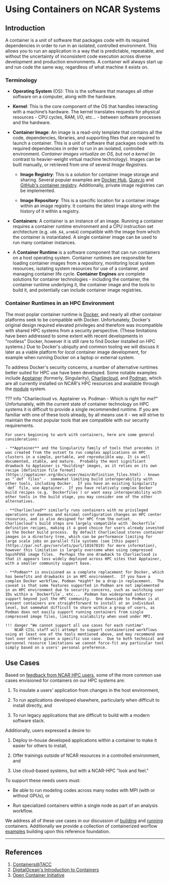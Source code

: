 # Using Containers on NCAR Systems

## Introduction

A container is a unit of software that packages code with its required dependencies in order to run in an isolated, controlled environment. This allows you to run an application in a way that is predictable, repeatable, and without the uncertainty of inconsistent code execution across diverse development and production environments. A container will always start up and run code the same way, regardless of what machine it exists on.

### Terminology
 - **Operating System** (OS): This is the software that manages all other software on a computer, along with the hardware.

 - **Kernel**: This is the core component of the OS that handles interacting with a machine’s hardware. The kernel translates requests for physical resources - CPU cycles, RAM, I/O, etc... - between software processes and the hardware.

 - **Container Image**: An image is a read-only template that contains all the code, dependencies, libraries, and supporting files that are required to launch a container. This is a unit of software that packages code with its required dependencies in order to run in an isolated, controlled environment. *Container images virtualize an OS, but not a kernel* (in contrast to heavier-weight virtual machine technology).  Images can be built manually, or retrieved from one of several *Image Registries*.

    - **Image Registry**: This is a solution for container image storage and sharing. Several popular examples are [Docker Hub](https://hub.docker.com/), [Quay.io](https://quay.io/) and [GitHub's container registry](https://github.blog/2021-06-21-github-packages-container-registry-generally-available/).  Additionally, private image registries can be implemented.

    - **Image Repository**: This is a specific location for a container image within an image registry. It contains the latest image along with the history of it within a registry.

- **Containers**: A container is an instance of an image. Running a container requires a container runtime environment and a CPU instruction set architecture (e.g. `x86_64`, `arm64`) compatible with the image from which the container is instantiated. A single container image can be used to run many container instances.

 - A **Container Runtime** is a software component that can run containers on a host operating system. Container runtimes are responsible for loading container images from a repository, monitoring local system resources, isolating system resources for use of a container, and managing container life cycle.  **Container Engines** are complete solutions for container technologies - including the container, the container runtime underlying it, the container image and the tools to build it, and potentially can include container image registries.

### Container Runtimes in an HPC Environment

The most poplar container runtime is [Docker](https://www.docker.com/), and nearly all other container platforms seek to be compatible with Docker.  Unfortunately, Docker's original design required elevated privileges and therefore was incompatible with shared HPC systems from a security perspective.  (These limitations have been addressed to some extent with recent developments in "rootless" Docker, however it is still rare to find Docker installed on HPC systems.)  Due to Docker's ubiquity and common tooling we will discuss it later as a viable platform for *local* container image development, for example when running Docker on a laptop or external system.

To address Docker's security concerns, a number of alternative runtimes better suited for HPC use have been developed.  Some notable examples include [Apptainer](https://apptainer.org/) (formerly, Singularity), [Charliecloud](https://hpc.github.io/charliecloud/), and [Podman](https://podman.io/), which are all currently installed on NCAR's HPC resources and available through the [module](../modules.md) system.

??? info "Charliecloud vs. Apptainer vs. Podman - Which is right for me?"
    Unfortunately, with the current state of container technology on HPC systems it is difficult to provide a single recommended runtime.  If you are familiar with one of these tools already, by all means use it - we will strive to maintain the most popular tools that are compatible with our security requirements.

    For users beginning to work with containers, here are some general considerations:

    - **Apptainer** and the Singularity family of tools that precedes it was created from the outset to run complex applications on HPC clusters in a simple, portable, and reproducible way. It is well documented, stable, and mature.  Probably the most significant drawback to Apptainer is *building* images, as it relies on its own recipe [definition file format](https://apptainer.org/docs/user/main/definition_files.html) - known as "`def` files" -  somewhat limiting build interoperability with other tools, including Docker.  If you have an existing Singularity `def` file, use Apptainer.  If you have relatively complex Docker build recipes (e.g. `Dockerfiles`) or want easy interoperability with other tools in the build stage, you may consider one of the other alternatives.

    - **Charliecloud** similarly runs containers with no privileged operations or daemons and minimal configuration changes on HPC center resources, and is also designed for HPC from the outset.  Charliecloud's build steps are largely compatible with `Dockerfile` definition recipes, making it a good choice for users already invested in the Docker build process.  By default Charliecloud stores container images in a directory tree, which can be performance limiting for large scale jobs on parallel file systems (see [this paper](https://par.nsf.gov/servlets/purl/10167819) for more information), however this limitation is largely overcome when using compressed SqushFUSE image files.  Perhaps the one drawback to Charliecloud is that it appears less widely deployed across HPC sites that Apptainer, with a smaller community support base.

    - **Podman** is envisioned as a complete replacement for Docker, which has benefits and drawbacks in an HPC environment.  If you have a complex Docker workflow, Podman *might* be a drop-in replacement.  The caveat is that some features supported in Podman are not implemented in an HPC environment due to security concerns, such as switching user IDs within a `Dockerfile`, etc...  Podman has widespread industry support beyond just the HPC community.  One downside to Podman is at present containers are straightforward to install at an individual level, but somewhat difficult to share within a group of users, as Podman does not easily support running containers from single compressed image files, limiting scalability when used under MPI.

    !!! danger "We cannot support all use cases for each runtime"
        NCAR CISL staff will attempt to support containerized workflows using at least one of the tools mentioned above, and may recommend one tool over others given a specific use case.  Due to both technical and personnel resource limitations we cannot force-fit any particular tool simply based on a users' personal preference.

## Use Cases

Based on [feedback from NCAR HPC users](https://docs.google.com/presentation/d/1FSAIjTrYPCumMm6HX9i0OVa3BUfSK-QNmNzW4ve9G_g/edit?usp=sharing), some of the more common use cases envisioned for containers on our HPC systems are:

1. To insulate a users' application from changes in the host environment,

2. To run applications developed elsewhere, particularly when difficult to install directly, and

3. To run legacy applications that are difficult to build with a modern software stack.

Additionally, users expressed a desire to:

1. Deploy in-house developed applications within a container to make it easier for others to install,

2. Offer trainings outside of NCAR resources in a controlled environment, and

3. Use cloud-based systems, but with a NCAR-HPC "look and feel."

To support these needs users must:

-  Be able to run modeling codes across many nodes with MPI (with or without GPUs), or

-  Run specialized containers within a single node as part of an analysis workflow.

We address all of these use cases in our discussion of [building](./building_containers.md) and [running](./running_containers.md) containers.  Additionally we provide a collection of containerized worflow [examples](./examples.md) building upon this reference foundation.


---

## References

 1. [Containers@TACC](https://containers-at-tacc.readthedocs.io/)
 2. [DigitalOcean's Introduction to Containers](https://www.digitalocean.com/community/conceptual-articles/introduction-to-containers)
 3. [Open Container Initiative](https://opencontainers.org/about/overview/)

<!--  LocalWords:  runtime runtimes Apptainer HPC
 -->
